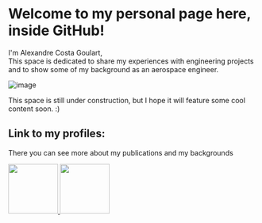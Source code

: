 # Welcome to my personal page here, inside GitHub!

I'm Alexandre Costa Goulart,\
This space is dedicated to share my experiences with engineering projects and to show some of my background as an aerospace engineer.

![image](https://user-images.githubusercontent.com/7193739/129830912-16cf06bf-1676-4658-970c-b85091c32563.png)


This space is still under construction, but I hope it will feature some cool content soon. :)

## Link to my profiles:

There you can see more about my publications and my backgrounds

<a href="https://www.linkedin.com/in/alexandrecgoulart/" rel="acg"><img src="https://user-images.githubusercontent.com/7193739/129831351-62dd616b-2b44-497a-b643-8ccf6f96b9ff.png" width="100" height="100"> <a href="https://www.researchgate.net/profile/Alexandre-Goulart-3" rel="acg"><img src="https://user-images.githubusercontent.com/7193739/129832365-7260e853-8aa3-4d06-9026-328f561dbffc.png" width="100" height="100">







